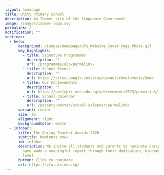 ```yaml
---
layout: homepage
title: Unity Primary School
description: An Isomer site of the Singapore Government
image: /images/isomer-logo.svg
permalink: /
notification: ""
sections:
  - hero:
      background: /images/Homepage/UPS_Website_Cover_Page_Photo.gif
      key_highlights:
        - title: Signature Programmes
          description: ""
          url: /programmes/alp/permalink/
        - title: School Events
          description: ""
          url: https://sites.google.com/view/upsourschoolevents/home
        - title: Our Achievements
          description: ""
          url: https://unitypri.moe.edu.sg/achievements2025/permalink/
        - title: School Calendar
          description: ""
          url: /parents-matter/school-calendar/permalink/
      variant: center
      size: sm
      alignment: right
      backgroundColor: white
  - infobar:
      title: The Caring Teacher Awards 2026
      subtitle: Nominate now!
      id: infobar
      description: We invite all students and parents to nominate Caring Teachers who
        have made a meaningful impact through their dedication, kindness, and
        love!
      button: Click to nominate
      url: https://cta.nie.edu.sg/
---
```

